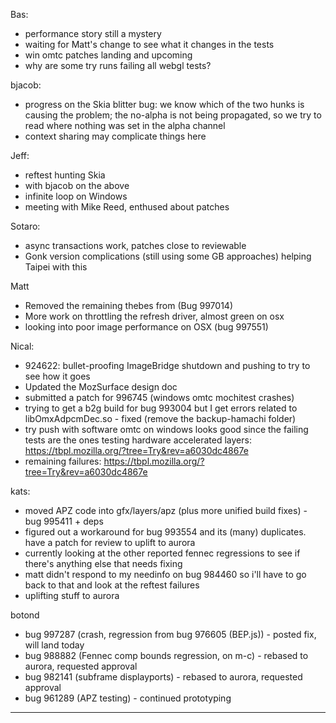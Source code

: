 Bas:
* performance story still a mystery
* waiting for Matt's change to see what it changes in the tests
* win omtc patches landing and upcoming
* why are some try runs failing all webgl tests?

bjacob:
* progress on the Skia blitter bug: we know which of the two hunks is causing the problem; the no-alpha is not being propagated, so we try to read where nothing was set in the alpha channel
* context sharing may complicate things here

Jeff:
* reftest hunting Skia
* with bjacob on the above
* infinite loop on Windows
* meeting with Mike Reed, enthused about patches

Sotaro:
* async transactions work, patches close to reviewable
* Gonk version complications (still using some GB approaches) helping Taipei with this

Matt
* Removed the remaining thebes from <canvas> (Bug 997014)
* More work on throttling the refresh driver, almost green on osx
* looking into poor image performance on OSX (bug 997551)

Nical:
* 924622: bullet-proofing ImageBridge shutdown and pushing to try to see how it goes
* Updated the MozSurface design doc
* submitted a patch for 996745 (windows omtc mochitest crashes)
* trying to get a b2g build for bug 993004 but I get errors related to libOmxAdpcmDec.so - fixed (remove the backup-hamachi folder)
* try push with software omtc on windows looks good since the failing tests are the ones testing hardware accelerated layers: https://tbpl.mozilla.org/?tree=Try&rev=a6030dc4867e
* remaining failures: https://tbpl.mozilla.org/?tree=Try&rev=a6030dc4867e

kats:
* moved APZ code into gfx/layers/apz (plus more unified build fixes) - bug 995411 + deps
* figured out a workaround for bug 993554 and its (many) duplicates. have a patch for review to uplift to aurora
* currently looking at the other reported fennec regressions to see if there's anything else that needs fixing
* matt didn't respond to my needinfo on bug 984460 so i'll have to go back to that and look at the reftest failures
* uplifting stuff to aurora

botond
  - bug 997287 (crash, regression from bug 976605 (BEP.js))
         - posted fix, will land today
  - bug 988882 (Fennec comp bounds regression, on m-c)
         - rebased to aurora, requested approval
  - bug 982141 (subframe displayports)
         - rebased to aurora, requested approval
  - bug 961289 (APZ testing)
         - continued prototyping

________________


